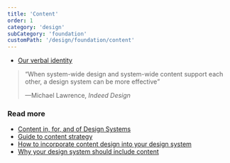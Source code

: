 ```yaml
---
title: 'Content'
order: 1
category: 'design'
subCategory: 'foundation'
customPath: '/design/foundation/content'
---
```


<ul class="ids-doc if navigational cards three text">
  <li class="if">
  <a class="ids-doc if navigational-card text box" rel="noopener noreferrer" target="_blank" href="https://brandportal.if.eu/en/brand-identity/verbal-identity">
    <span class="if title">Our verbal identity</span>
    </a>
  </li>
</ul>

<div class="if block letterbox">
<div class="if container left">
<blockquote class="if" cite="https://medium.com/indeed-design/content-in-for-and-of-design-systems-80f565d77902">
  <p class="if">
    <q class="if">When system-wide design and system-wide content support each other, a design system can be more effective</q>
  </p>
  <footer class="if">—Michael Lawrence, <cite class="if">Indeed Design</cite></footer>
</blockquote>
</div>
</div>

### Read more

-   [Content in, for, and of Design Systems](https://medium.com/indeed-design/content-in-for-and-of-design-systems-80f565d77902)
-   [Guide to content strategy](https://www.designsystems.com/guide-to-content-strategy-in-design-systems/)
-   [How to incorporate content design into your design system](https://uxdesign.cc/how-to-incorporate-content-design-into-your-design-system-127ced15ba79)
-   [Why your design system should include content](https://clearleft.com/posts/why-your-design-system-should-include-content)

